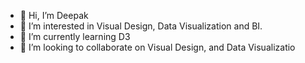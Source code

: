 - 👋 Hi, I’m Deepak
- 👀 I’m interested in Visual Design, Data Visualization and BI.
- 🌱 I’m currently learning D3
- 💞️ I’m looking to collaborate on Visual Design, and Data Visualizatio

<!---
samyama555/samyama555 is a ✨ special ✨ repository because its `README.md` (this file) appears on your GitHub profile.
You can click the Preview link to take a look at your changes.
--->
